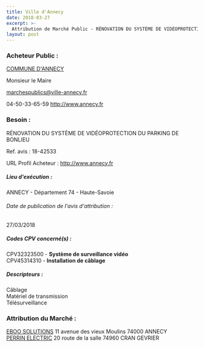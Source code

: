 ```yaml
---
title: Ville d'Annecy
date: 2018-03-27
excerpt: >-
  Attribution de Marché Public - RÉNOVATION DU SYSTÈME DE VIDÉOPROTECTION DU PARKING DE BONLIEU
layout: post
---
```


### Acheteur Public : 
<a href="/acheteur-32/siren-200063402"> COMMUNE D'ANNECY</a><br/>

Monsieur le Maire

marchespublics@ville-annecy.fr

04-50-33-65-59
http://www.annecy.fr
### Besoin :

RÉNOVATION DU SYSTÈME DE VIDÉOPROTECTION DU PARKING DE BONLIEU

Ref. avis : 18-42533

URL Profil Acheteur : http://www.annecy.fr

##### Lieu d'exécution :

ANNECY - Département 74 - Haute-Savoie

###### Date de publication de l'avis d'attribution : 
27/03/2018

##### Codes CPV concerné(s) :
CPV32323500 - **Système de surveillance vidéo** <br/>
CPV45314310 - **Installation de câblage** <br/>

##### Descripteurs :
Câblage <br/>
Matériel de transmission <br/>
Télésurveillance <br/>

### Attribution du Marché :
<a href="/entreprise-263/siren-482375250"> EBOO SOLUTIONS</a>    11 avenue des vieux Moulins 74000 ANNECY <br/>
<a href="/entreprise-257/siren-384583019"> PERRIN ELECTRIC</a>    20 route de la salle 74960 CRAN GEVRIER <br/>
